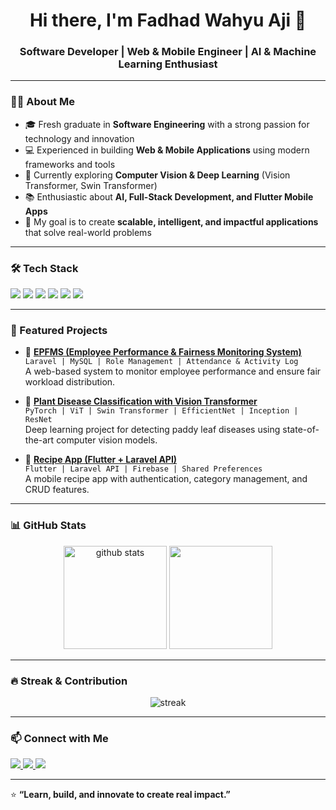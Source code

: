 <h1 align="center">Hi there, I'm Fadhad Wahyu Aji 👋</h1>
<h3 align="center">Software Developer | Web & Mobile Engineer | AI & Machine Learning Enthusiast</h3>

---

### 👨‍💻 About Me
- 🎓 Fresh graduate in **Software Engineering** with a strong passion for technology and innovation  
- 💻 Experienced in building **Web & Mobile Applications** using modern frameworks and tools  
- 🔭 Currently exploring **Computer Vision & Deep Learning** (Vision Transformer, Swin Transformer)  
- 📚 Enthusiastic about **AI, Full-Stack Development, and Flutter Mobile Apps**  
- 🎯 My goal is to create **scalable, intelligent, and impactful applications** that solve real-world problems  

---

### 🛠 Tech Stack
<p>
  <img src="https://img.shields.io/badge/PHP-777BB4?style=for-the-badge&logo=php&logoColor=white"/>
  <img src="https://img.shields.io/badge/Laravel-FF2D20?style=for-the-badge&logo=laravel&logoColor=white"/>
  <img src="https://img.shields.io/badge/Flutter-02569B?style=for-the-badge&logo=flutter&logoColor=white"/>
  <img src="https://img.shields.io/badge/React%20Native-61DAFB?style=for-the-badge&logo=react&logoColor=black"/>
  <img src="https://img.shields.io/badge/MySQL-4479A1?style=for-the-badge&logo=mysql&logoColor=white"/>
  <img src="https://img.shields.io/badge/PyTorch-EE4C2C?style=for-the-badge&logo=pytorch&logoColor=white"/>
</p>

---

### 🚀 Featured Projects
- 🔹 **[EPFMS (Employee Performance & Fairness Monitoring System)](https://github.com/username/epfms)**  
  `Laravel | MySQL | Role Management | Attendance & Activity Log`  
  A web-based system to monitor employee performance and ensure fair workload distribution.

- 🔹 **[Plant Disease Classification with Vision Transformer](https://github.com/username/padi-disease-classification)**  
  `PyTorch | ViT | Swin Transformer | EfficientNet | Inception | ResNet`  
  Deep learning project for detecting paddy leaf diseases using state-of-the-art computer vision models.

- 🔹 **[Recipe App (Flutter + Laravel API)](https://github.com/username/recipe-app)**  
  `Flutter | Laravel API | Firebase | Shared Preferences`  
  A mobile recipe app with authentication, category management, and CRUD features.

---

### 📊 GitHub Stats
<p align="center">
  <img src="https://github-readme-stats.vercel.app/api?username=username&show_icons=true&theme=tokyonight" alt="github stats" height="165"/>
  <img src="https://github-readme-stats.vercel.app/api/top-langs/?username=username&layout=compact&theme=tokyonight" height="165"/>
</p>

---

### 🔥 Streak & Contribution
<p align="center">
  <img src="https://github-readme-streak-stats.herokuapp.com?user=username&theme=tokyonight" alt="streak"/>
</p>

---

### 📫 Connect with Me
<p>
  <a href="https://linkedin.com/in/username" target="_blank">
    <img src="https://img.shields.io/badge/LinkedIn-0077B5?style=for-the-badge&logo=linkedin&logoColor=white"/>
  </a>
  <a href="mailto:your.email@example.com">
    <img src="https://img.shields.io/badge/Email-D14836?style=for-the-badge&logo=gmail&logoColor=white"/>
  </a>
  <a href="https://username.github.io" target="_blank">
    <img src="https://img.shields.io/badge/Portfolio-000000?style=for-the-badge&logo=github&logoColor=white"/>
  </a>
</p>

---

⭐ **“Learn, build, and innovate to create real impact.”**  
